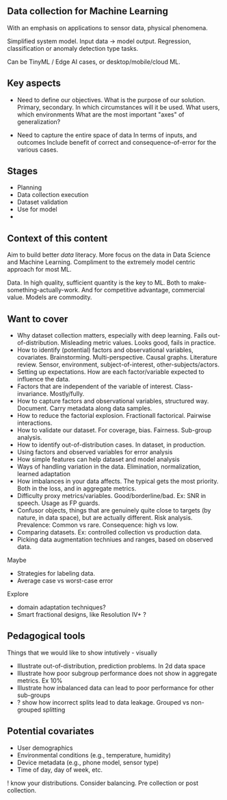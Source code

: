 
## Data collection for Machine Learning
With an emphasis on applications to sensor data, physical phenomena.

Simplified system model. Input data -> model output.
Regression, classification or anomaly detection type tasks.

Can be TinyML / Edge AI cases, or desktop/mobile/cloud ML.

## Key aspects

- Need to define our objectives.
What is the purpose of our solution. Primary, secondary.
In which circumstances will it be used. What users, which environments
What are the most important "axes" of generalization? 

- Need to capture the entire space of data
In terms of inputs, and outcomes
Include benefit of correct and consequence-of-error for the various cases.


## Stages

- Planning
- Data collection execution
- Dataset validation
- Use for model
- 

## Context of this content

Aim to build better *data* literacy.
More focus on the data in Data Science and Machine Learning.
Compliment to the extremely model centric approach for most ML.

Data. In high quality, sufficient quantity is the key to ML.
Both to make-something-actually-work. And for competitive advantage, commercial value. 
Models are commodity.


## Want to cover

- Why dataset collection matters, especially with deep learning.
Fails out-of-distribution. Misleading metric values. Looks good, fails in practice.
- How to identify (potential) factors and observational variables, covariates.
Brainstorming. Multi-perspective. Causal graphs.
Literature review. Sensor, environment, subject-of-interest, other-subjects/actors.
- Setting up expectations.
How are each factor/variable expected to influence the data.
- Factors that are independent of the variable of interest. Class-invariance. Mostly/fully.
- How to capture factors and observational variables, structured way. Document. Carry metadata along data samples.
- How to reduce the factorial explosion. Fractionall factorical. Pairwise interactions.
- How to validate our dataset. For coverage, bias. Fairness. Sub-group analysis.
- How to identify out-of-distribution cases. In dataset, in production.
- Using factors and observed variables for error analysis
- How simple features can help dataset and model analysis
- Ways of handling variation in the data. Elimination, normalization, learned adaptation 
- How imbalances in your data affects. The typical gets the most priority. Both in the loss, and in aggregate metrics.
- Difficulty proxy metrics/variables. Good/borderline/bad. Ex: SNR in speech. Usage as FP guards.
- Confusor objects, things that are genuinely quite close to targets (by nature, in data space),
but are actually different. Risk analysis. Prevalence: Common vs rare. Consequence: high vs low.
- Comparing datasets. Ex: controlled collection vs production data.
- Picking data augmentation techniues and ranges, based on observed data.

Maybe

- Strategies for labeling data. 
- Average case vs worst-case error

Explore

- domain adaptation techniques?
- Smart fractional designs, like Resolution IV+ ?


## Pedagogical tools

Things that we would like to show intutively - visually

- Illustrate out-of-distribution, prediction problems. In 2d data space
- Illustrate how poor subgroup performance does not show in aggregate metrics. Ex 10%
- Illustrate how inbalanced data can lead to poor performance for other sub-groups
- ? show how incorrect splits lead to data leakage. Grouped vs non-grouped splitting


## Potential covariates

- User demographics
- Environmental conditions (e.g., temperature, humidity)
- Device metadata (e.g., phone model, sensor type)
- Time of day, day of week, etc.

! know your distributions. Consider balancing. Pre collection or post collection.


